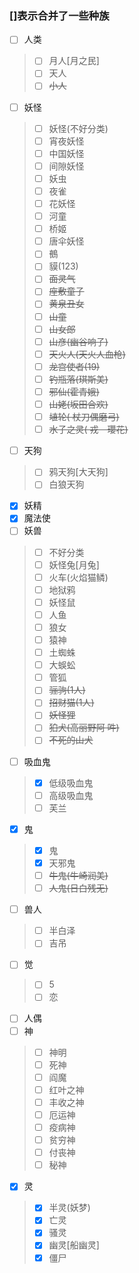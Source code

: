 ### []表示合并了一些种族

- [ ] 人类
> - [ ] 月人[月之民]
> - [ ] 天人
> - [ ] <del>小人 
- [ ] 妖怪
> - [ ] 妖怪(不好分类)
> - [ ] 宵夜妖怪
> - [ ] 中国妖怪
> - [ ] 间隙妖怪
> - [ ] 妖虫
> - [ ] 夜雀
> - [ ] 花妖怪
> - [ ] 河童
> - [ ] 桥姬
> - [ ] 唐伞妖怪
> - [ ] 鵺
> - [ ] 貘(123)
> - [ ] <del>面灵气</del>
> - [ ] <del>座敷童子
> - [ ] <del>黄泉丑女
> - [ ] <del>山童
> - [ ] <del>山女郎
> - [ ] <del>山彦(幽谷响子)
> - [ ] <del>天火人(天火人血枪)
> - [ ] <del>龙宫使者(19)
> - [ ] <del>钓瓶落(琪斯美)
> - [ ] <del>邪仙(霍青娥)
> - [ ] <del>山姥(坂田合欢)
> - [ ] <del>埴轮(	杖刀偶磨弓)
> - [ ] <del>水子之灵(	戎　瓔花)
- [ ] 天狗
> - [ ] 鸦天狗[大天狗]
> - [ ] 白狼天狗
- [X] 妖精
- [X] 魔法使
- [ ] 妖兽
> - [ ] 不好分类
> - [ ] 妖怪兔[月兔]
> - [ ] 火车(火焰猫鳞)
> - [ ] 地狱鸦
> - [ ] 妖怪鼠
> - [ ] 人鱼
> - [ ] 狼女
> - [ ] 猿神
> - [ ] 土蜘蛛
> - [ ] 大蜈蚣
> - [ ] 管狐
> - [ ] <del>骊驹(1人)
> - [ ] <del>招财猫(1人)
> - [ ] <del>妖怪狸
> - [ ] <del>狛犬(高丽野阿 吽)
> - [ ] <del>不死的山犬
- [ ] 吸血鬼
> - [X] 低级吸血鬼
> - [ ] 高级吸血鬼
> - [ ] 芙兰
- [X] 鬼
> - [X] 鬼
> - [X] 天邪鬼
> - [ ] <del>牛鬼(牛崎润美)
> - [ ] <del>人鬼(日白残无)
- [ ] 兽人
> - [ ] 半白泽
> - [ ] 吉吊
- [ ] 觉
> - [ ] 5
> - [ ] 恋
- [ ] 人偶
- [ ] 神
> - [ ] 神明
> - [ ] 死神
> - [ ] 阎魔
> - [ ] 红叶之神
> - [ ] 丰收之神
> - [ ] 厄运神
> - [ ] 疫病神
> - [ ] 贫穷神
> - [ ] 付丧神
> - [ ] 秘神
- [X] 灵
> - [X] 半灵(妖梦)
> - [X] 亡灵
> - [X] 骚灵
> - [X] 幽灵[船幽灵]
> - [X] 僵尸